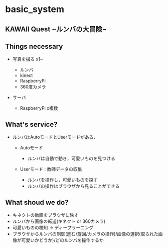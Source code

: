 # basic_system

## KAWAII Quest ~ルンバの大冒険~

## Things necessary
- 写真を撮る x1~
    - ルンバ
    - kinect
    - RaspberryPi
    - 360度カメラ

- サーバ
    - RaspberryPi x複数

## What's service?
- ルンバはAutoモードとUserモードがある．
    - Autoモード
        - ルンバは自動で動き，可愛いものを見つける

    - Userモード : 教師データの収集
        - ルンバを操作し，可愛いものを探す
        - ルンバの操作はブラウザから見ることができる

## What shoud we do?
- キネクトの動画をブラウザに映す
- ルンバから画像の転送(キネクト or 360カメラ)
- 可愛いものの検知 -> ディープラーニング
- ブラウザからルンバの制御(進む/旋回/カメラの操作)/画像の選択(取られた画像が可愛いかどうか)/どのルンバを操作するか
